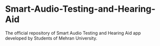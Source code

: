 # Smart-Audio-Testing-and-Hearing-Aid
The official repository of Smart Audio Testing and Hearing Aid app developed by Students of Mehran University.
